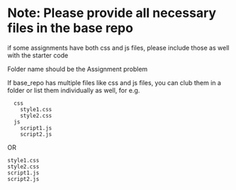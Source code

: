 # Note: Please provide all necessary files in the base repo
if some assignments have both css and js files, please include those as well with the starter code

Folder name should be the Assignment problem

If base_repo has multiple files like css and js files, you can club them in a folder or list them individually as well, for e.g.

```
  css
    style1.css
    style2.css
  js
    script1.js
    script2.js
```

OR

```
style1.css
style2.css
script1.js
script2.js

```

